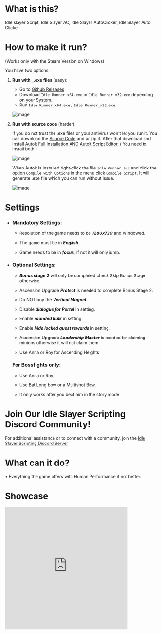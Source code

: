 <h1 id="what-is-this-">What is this?</h1>
<p>Idle slayer Script, Idle Slayer AC, Idle Slayer AutoClicker, Idle Slayer Auto Clicker</p>

# How to make it run?

(Works only with the Steam Version on Windows)

You have two options:

1) **Run with _.exe files** (easy):

   - Go to [Github Releases](https://github.com/Devil4ngle/Idle_Slayer_Script/releases)
   - Download `Idle Runner_x64.exe` or `Idle Runner_x32.exe` depending on your [System](https://support.microsoft.com/en-us/windows/32-bit-and-64-bit-windows-frequently-asked-questions-c6ca9541-8dce-4d48-0415-94a3faa2e13d).
   - Run `Idle Runner_x64.exe` / `Idle Runner_x32.exe`
   
   ![image](https://github.com/Devil4ngle/Idle_Slayer_Script/assets/101042789/a6224058-0f4b-435e-bca0-45730f9b3dd4)



2) **Run with source code** (harder):

    If you do not trust the .exe files or your antivirus won't let you run it.
    You can download the [Source Code](https://github.com/Devil4ngle/Idle_Slayer_Script/releases) and unzip it.
    After that download and install [AutoIt Full Installation AND AutoIt Script Editor](https://www.autoitscript.com/site/autoit/downloads/). ( You need to install both )
   
   ![image](https://github.com/Devil4ngle/Idle_Slayer_Script/assets/101042789/df50f05b-530e-4777-bfd3-5012adf77baf)


   When Autoit is installed right-click the file `Idle Runner.au3` and click the option `Compile with Options` in the menu click `Compile Script`.
   It will generate .exe file which you can run without issue.
   
   ![image](https://github.com/Devil4ngle/Idle_Slayer_Script/assets/101042789/5dc44eb5-aa9a-435f-82fb-710526cc4795)

# Settings

- ### Mandatory Settings:

    - Resolution of the game needs to be ***1280x720*** and Windowed.
      
    - The game must be in ***English***.
 
    - Game needs to be in ***focus***, if not it will only jump.

      
- ### Optional Settings:

    - ***Bonus stage 2*** will only be completed check Skip Bonus Stage otherwise.

    - Ascension Upgrade ***Protect***  is needed to complete Bonus Stage 2.

    - Do NOT buy the ***Vertical Magnet***.

    - Disable ***dialogue for Portal*** in setting.

    - Enable ***rounded bulk*** in setting.

    - Enable ***hide locked quest rewards*** in setting.

    - Ascension Upgrade ***Leadership Master*** is needed for claiming minions otherwise it will not claim them.
  
    - Use Anna or Roy for Ascending Heights

    ### For Bossfights only:

   -  Use Anna or Roy.

   - Use Bat Long bow or a Multishot Bow.

   - It only works after you beat him in the story mode
  
# Join Our Idle Slayer Scripting Discord Community!

For additional assistance or to connect with a community, join the [Idle Slayer Scripting Discord Server](https://discord.gg/aEaBr77UDn)

<h1 id="what-can-it-do-">What can it do?</h1>
<p>• Everything the game offers with Human Performance if not better.</p>
<h1>Showcase</h1>
<iframe width="80%" height="400px" src="https://www.youtube.com/embed/uDY0wCMQZX8" allowfullscreen frameborder="0" allow="accelerometer; autoplay; clipboard-write; encrypted-media; gyroscope; picture-in-picture"></iframe>
